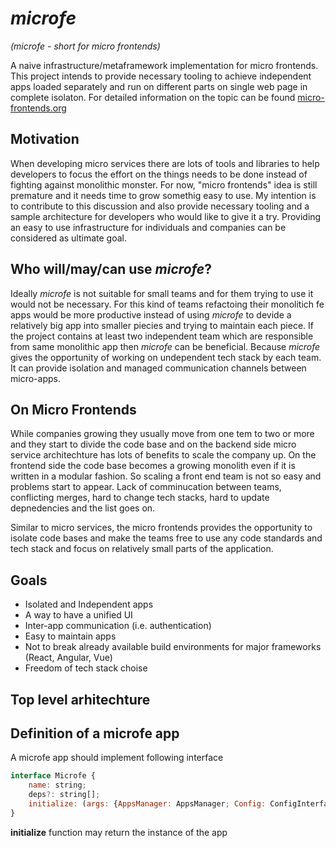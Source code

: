 # *microfe*
*(microfe - short for micro frontends)*

A naive infrastructure/metaframework implementation for micro frontends. This project intends to provide necessary tooling to achieve independent apps loaded separately and run on different parts on single web page in complete isolaton.
For detailed information on the topic can be found [micro-frontends.org](https://micro-frontends.org/)
## Motivation
When developing micro services there are lots of tools and libraries to help developers to focus the effort on the things needs to be done instead of fighting against monolithic monster. For now, "micro frontends" idea is still premature and it needs time to grow somethig easy to use. My intention is to contribute to this discussion and also provide necessary tooling and a sample architecture for developers who would like to give it a try. Providing an easy to use infrastructure for individuals and companies can be considered as ultimate goal.
## Who will/may/can use *microfe*?
Ideally *microfe* is not suitable for small teams and for them trying to use it would not be necessary. For this kind of teams refactoing their monolitich fe apps would be more productive instead of using *microfe* to devide a relatively big app into smaller piecies and trying to maintain each piece. If the project contains at least two independent team which are responsible from same monolithic app then *microfe* can be beneficial. Because *microfe* gives the opportunity of working on undependent tech stack by each team. It can provide isolation and managed communication channels between micro-apps.
## On Micro Frontends
While companies growing they usually move from one tem to two or more and they start to divide the code base and on the backend side micro service architechture has lots of benefits to scale the company up. On the frontend side the code base becomes a growing monolith even if it is written in a modular fashion. So scaling a front end team is not so easy and problems start to appear. Lack of comminucation between teams, conflicting merges, hard to change tech stacks, hard to update depnedencies and the list goes on.

Similar to micro services, the micro frontends provides the opportunity to isolate code bases and make the teams free to use any code standards and tech stack and focus on relatively small parts of the application.
## Goals
* Isolated and Independent apps
* A way to have a unified UI
* Inter-app communication (i.e. authentication)
* Easy to maintain apps
* Not to break already available build environments for major frameworks (React, Angular, Vue)
* Freedom of tech stack choise
## Top level arhitechture
## Definition of a microfe app
A microfe app should implement following interface
```javascript
interface Microfe {
    name: string;
    deps?: string[];
    initialize: (args: {AppsManager: AppsManager; Config: ConfigInterface; [key: string]: any}) => any | void
}
```
**initialize** function may return the instance of the app
